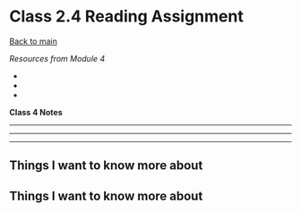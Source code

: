 # Class 2.4 Reading Assignment

[Back to main](https://michaeldulin.github.io/reading-notes)

*Resources from Module 4* 
- []()
- []()
- []()

**Class 4 Notes**

** **



** ** 



** ** 


## Things I want to know more about

## Things I want to know more about

